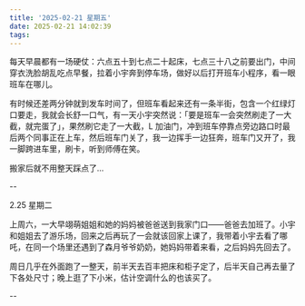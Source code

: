 ```yaml
---
title: '2025-02-21 星期五'
date: 2025-02-21 14:02:39
tags:
---
```


每天早晨都有一场硬仗：六点五十到七点二十起床，七点三十八之前要出门，中间穿衣洗脸胡乱吃点早餐，拉着小宇奔到停车场，做好以后打开班车小程序，看一眼班车在哪儿。

有时候还差两分钟就到发车时间了，但班车看起来还有一条半街，包含一个红绿灯口要走，我就会长舒一口气，有一天小宇突然说：「要是班车一会突然刷走了一大截，就完蛋了」，果然刷它走了一大截，L 加油门，冲到班车停靠点旁边路口时最后两个同事正在上车，然后班车门关了，我一边挥手一边狂奔，班车门又开了，我一脚跨进车里，刷卡，听到师傅在笑。

搬家后就不用整天踩点了...

--

2.25 星期二

上周六，一大早翊萌姐姐和她的妈妈被爸爸送到我家门口——爸爸去加班了。小宇和姐姐去了游乐场，回来之后再玩了一会就该回家上课了，我带着小宇去看了哪吒，在同一个场里还遇到了森月爷爷奶奶，她妈妈带着来看，之后妈妈先回去了。

周日几乎在外面跑了一整天，前半天去百丰把床和柜子定了，后半天自己再去量了下各处尺寸；晚上逛了下小米，估计空调什么的也该买了。

--




